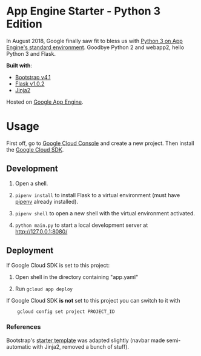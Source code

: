 # App Engine Starter - Python 3 Edition

In August 2018, Google finally saw fit to bless us with [Python 3 on App Engine's standard environment](https://cloud.google.com/blog/products/gcp/introducing-app-engine-second-generation-runtimes-and-python-3-7). Goodbye Python 2 and webapp2, hello Python 3 and Flask.

**Built with**:
- [Bootstrap v4.1](https://getbootstrap.com/docs/4.1/getting-started/introduction/)
- [Flask v1.0.2](http://flask.pocoo.org/)
- [Jinja2](http://jinja.pocoo.org/docs/2.10/)

Hosted on [Google App Engine](https://cloud.google.com/appengine/).

# Usage

First off, go to [Google Cloud Console](https://console.cloud.google.com/) and create a new project. Then install the [Google Cloud SDK](https://cloud.google.com/sdk/).

## Development

1. Open a shell.

2. `pipenv install` to install Flask to a virtual environment (must have [pipenv](https://docs.pipenv.org/) already installed).

3. `pipenv shell` to open a new shell with the virtual environment activated.

4. `python main.py` to start a local development server at http://127.0.0.1:8080/

## Deployment

If Google Cloud SDK is set to this project:

1. Open shell in the directory containing "app.yaml"

2. Run `gcloud app deploy`

If Google Cloud SDK **is not** set to this project you can switch to it with

```bash
    gcloud config set project PROJECT_ID
```

### References

Bootstrap's [starter template](https://getbootstrap.com/docs/4.1/examples/starter-template/) was adapted slightly (navbar made semi-automatic with Jinja2, removed a bunch of stuff).
